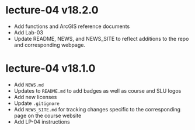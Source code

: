 # lecture-04 v18.2.0

* Add functions and ArcGIS reference documents
* Add Lab-03
* Update README, NEWS, and NEWS_SITE to reflect additions to the repo and corresponding webpage.

# lecture-04 v18.1.0

* Add `NEWS.md`
* Updates to `README.md` to add badges as well as course and SLU logos
* Add new licenses
* Update `.gitignore`
* Add `NEWS_SITE.md` for tracking changes specific to the corresponding page on the course website
* Add LP-04 instructions
